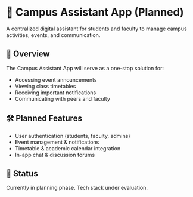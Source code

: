 # 📱 Campus Assistant App (Planned)
A centralized digital assistant for students and faculty to manage campus activities, events, and communication.

## 📌 Overview
The Campus Assistant App will serve as a one-stop solution for:
- Accessing event announcements
- Viewing class timetables
- Receiving important notifications
- Communicating with peers and faculty

## 🛠 Planned Features
- User authentication (students, faculty, admins)
- Event management & notifications
- Timetable & academic calendar integration
- In-app chat & discussion forums

## 📅 Status
Currently in planning phase. Tech stack under evaluation.
